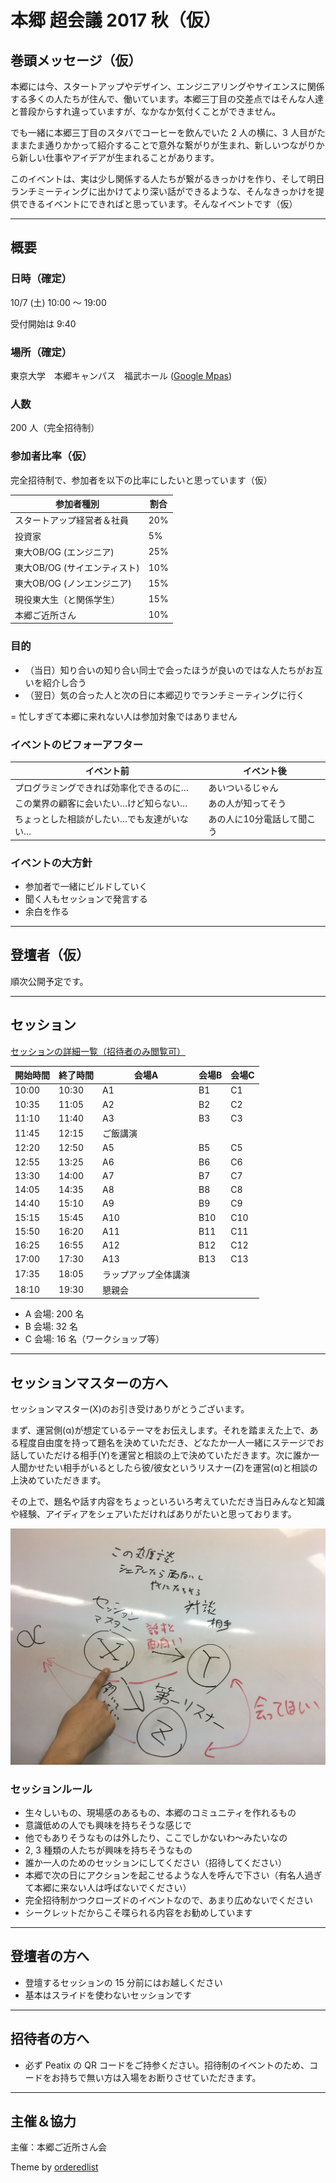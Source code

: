 # 本郷 超会議 2017 秋（仮）

## 巻頭メッセージ（仮）

本郷には今、スタートアップやデザイン、エンジニアリングやサイエンスに関係する多くの人たちが住んで、働いています。本郷三丁目の交差点ではそんな人達と普段からすれ違っていますが、なかなか気付くことができません。

でも一緒に本郷三丁目のスタバでコーヒーを飲んでいた 2 人の横に、3 人目がたままたま通りかかって紹介することで意外な繋がりが生まれ、新しいつながりから新しい仕事やアイデアが生まれることがあります。

このイベントは、実は少し関係する人たちが繋がるきっかけを作り、そして明日ランチミーティングに出かけてより深い話ができるような、そんなきっかけを提供できるイベントにできればと思っています。そんなイベントです（仮）

----

## 概要

### 日時（確定）

10/7 (土) 10:00 〜 19:00 

受付開始は 9:40 

### 場所（確定）

東京大学　本郷キャンパス　福武ホール ([Google Mpas](https://goo.gl/maps/jZDg54whAGG2))

### 人数

200 人（完全招待制）

### 参加者比率（仮）

完全招待制で、参加者を以下の比率にしたいと思っています（仮）


|  参加者種別 | 割合 |
|  ------ | ------ |
|  スタートアップ経営者＆社員 | 20% |
|  投資家 | 5% |
|  東大OB/OG (エンジニア) | 25% |
|  東大OB/OG (サイエンティスト) | 10% |
|  東大OB/OG (ノンエンジニア) | 15% |
|  現役東大生（と関係学生） | 15% |
|  本郷ご近所さん | 10% |


### 目的

- （当日）知り合いの知り合い同士で会ったほうが良いのではな人たちがお互いを紹介し合う
- （翌日）気の合った人と次の日に本郷辺りでランチミーティングに行く

= 忙しすぎて本郷に来れない人は参加対象ではありません


### イベントのビフォーアフター

|  イベント前 | イベント後 |
|  ------ | ------ |
|  プログラミングできれば効率化できるのに… | あいついるじゃん |
|  この業界の顧客に会いたい…けど知らない… | あの人が知ってそう |
|  ちょっとした相談がしたい…でも友達がいない… | あの人に10分電話して聞こう |


### イベントの大方針

- 参加者で一緒にビルドしていく
- 聞く人もセッションで発言する
- 余白を作る 

----

## 登壇者（仮）

順次公開予定です。

----

## セッション

[セッションの詳細一覧（招待者のみ閲覧可）](https://scrapbox.io/hongoclub2017fall/)

|  開始時間 | 終了時間 | 会場A | 会場B | 会場C |
|  ------ | ------ | ------ | ------ | ------ |
|  10:00 | 10:30 | A1 | B1 | C1 |
|  10:35 | 11:05 | A2 | B2 | C2 |
|  11:10 | 11:40 | A3 | B3 | C3 |
|  11:45 | 12:15 | ご飯講演  |
|  12:20 | 12:50 | A5 | B5 | C5 |
|  12:55 | 13:25 | A6 | B6 | C6 |
|  13:30 | 14:00 | A7 | B7 | C7 |
|  14:05 | 14:35 | A8 | B8 | C8 |
|  14:40 | 15:10 | A9 | B9 | C9 |
|  15:15 | 15:45 | A10 | B10 | C10 |
|  15:50 | 16:20 | A11 | B11 | C11  |
|  16:25 | 16:55 | A12 | B12 | C12 |
|  17:00 | 17:30 | A13 | B13 | C13 |
|  17:35 | 18:05 | ラップアップ全体講演 |
|  18:10 | 19:30 | 懇親会   |

- A 会場: 200 名
- B 会場: 32 名
- C 会場: 16 名（ワークショップ等）


----

## セッションマスターの方へ

セッションマスター(X)のお引き受けありがとうございます。

まず、運営側(α)が想定ているテーマをお伝えします。それを踏まえた上で、ある程度自由度を持って題名を決めていただき、どなたか一人一緒にステージでお話していただける相手(Y)を運営と相談の上で決めていただきます。次に誰か一人聞かせたい相手がいるとしたら彼/彼女というリスナー(Z)を運営(α)と相談の上決めていただきます。

その上で、題名や話す内容をちょっといろいろ考えていただき当日みんなと知識や経験、アイディアをシェアいただければありがたいと思っております。

![ルール](./images/xyz.JPG "ルール")

### セッションルール

- 生々しいもの、現場感のあるもの、本郷のコミュニティを作れるもの
- 意識低めの人でも興味を持ちそうな感じで
- 他でもありそうなものは外したり、ここでしかないわ〜みたいなの
- 2, 3 種類の人たちが興味を持ちそうなもの
- 誰か一人のためのセッションにしてください（招待してください）
- 本郷で次の日にアクションを起こせるような人を呼んで下さい（有名人過ぎて本郷に来ない人は呼ばないでください）
- 完全招待制かつクローズドのイベントなので、あまり広めないでください
- シークレットだからこそ喋られる内容をお勧めしています

----

## 登壇者の方へ

- 登壇するセッションの 15 分前にはお越しください
- 基本はスライドを使わないセッションです

----

## 招待者の方へ

- 必ず Peatix の QR コードをご持参ください。招待制のイベントのため、コードをお持ちで無い方は入場をお断りさせていただきます。

----

## 主催＆協力

主催：本郷ご近所さん会



Theme by [orderedlist](https://github.com/orderedlist)